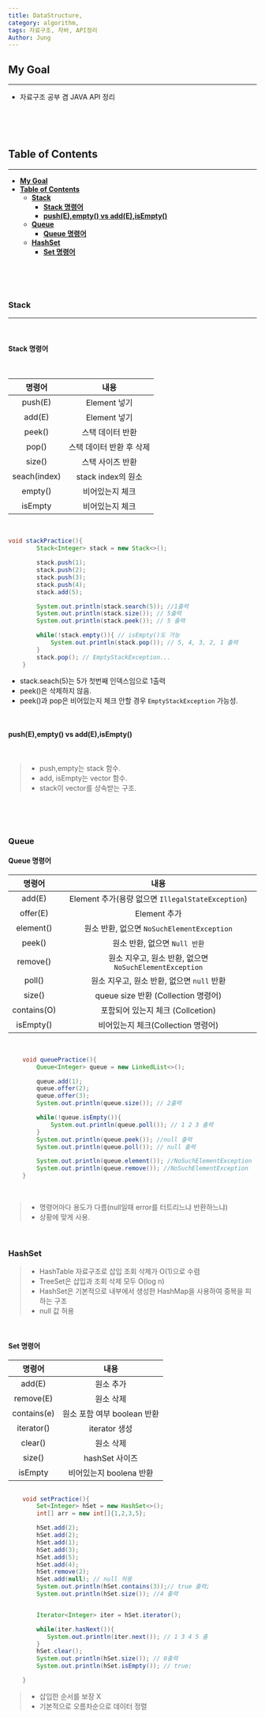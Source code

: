 ```yaml
---
title: DataStructure,
category: algorithm,
tags: 자료구조, 자바, API정리
Author: Jung
---
```


## **My Goal**

---

- 자료구조 공부 겸 JAVA API 정리

</br>
</br>
</br>

## **Table of Contents**

---

- [**My Goal**](#my-goal)
- [**Table of Contents**](#table-of-contents)
  - [**Stack**](#stack)
    - [**Stack 명령어**](#stack-명령어)
    - [**push(E),empty() vs add(E),isEmpty()**](#pusheempty-vs-addeisempty)
  - [**Queue**](#queue)
    - [**Queue 명령어**](#queue-명령어)
  - [**HashSet**](#hashset)
    - [**Set 명령어**](#set-명령어)

</br>
</br>
</br>

### **Stack**

---

</br>

#### **Stack 명령어**

</br>

|    명령어    |           내용           |
| :----------: | :----------------------: |
|   push(E)    |       Element 넣기       |
|    add(E)    |       Element 넣기       |
|    peek()    |     스택 데이터 반환     |
|    pop()     | 스택 데이터 반환 후 삭제 |
|    size()    |     스택 사이즈 반환     |
| seach(index) |    stack index의 원소    |
|   empty()    |     비어있는지 체크      |
|   isEmpty    |     비어있는지 체크      |

</br>

```java
void stackPractice(){
        Stack<Integer> stack = new Stack<>();

        stack.push(1);
        stack.push(2);
        stack.push(3);
        stack.push(4);
        stack.add(5);

        System.out.println(stack.search(5)); //1출력
        System.out.println(stack.size()); // 5출력
        System.out.println(stack.peek()); // 5 출력

        while(!stack.empty()){ // isEmpty()도 가능
            System.out.println(stack.pop()); // 5, 4, 3, 2, 1 출력
        }
        stack.pop(); // EmptyStackException...
    }
```

- stack.seach(5)는 5가 첫번째 인덱스임으로 1출력
- peek()은 삭제하지 않음.
- peek()과 pop은 비어있는지 체크 안할 경우 `EmptyStackException` 가능성.

</br>

#### **push(E),empty() vs add(E),isEmpty()**

</br>

> - push,empty는 stack 함수.
> - add, isEmpty는 vector 함수.
> - stack이 vector를 상속받는 구조.

</br>
</br>
</br>

### **Queue**

#### **Queue 명령어**

|   명령어    |                          내용                           |
| :---------: | :-----------------------------------------------------: |
|   add(E)    |    Element 추가(용량 없으면 `IllegalStateException`)    |
|  offer(E)   |                      Element 추가                       |
|  element()  |       원소 반환, 없으면 `NoSuchElementException`        |
|   peek()    |              원소 반환, 없으면 `Null 반환`              |
|  remove()   | 원소 지우고, 원소 반환, 없으면 `NoSuchElementException` |
|   poll()    |       원소 지우고, 원소 반환, 없으면 `null` 반환        |
|   size()    |           queue size 반환 (Collection 명령어)           |
| contains(O) |            포함되어 있는지 체크 (Collcetion)            |
|  isEmpty()  |           비어있는지 체크(Collection 명령어)            |

</br>

```java
    void queuePractice(){
        Queue<Integer> queue = new LinkedList<>();

        queue.add(1);
        queue.offer(2);
        queue.offer(3);
        System.out.println(queue.size()); // 2출력

        while(!queue.isEmpty()){
            System.out.println(queue.poll()); // 1 2 3 출력
        }
        System.out.println(queue.peek()); //null 출력
        System.out.println(queue.poll()); // null 출력

        System.out.println(queue.element()); //NoSuchElementException
        System.out.println(queue.remove()); //NoSuchElementException
    }

```

</br>

> - 명령어마다 용도가 다름(null일때 error를 터트리느냐 반환하느냐)
> - 상황에 맞게 사용.

</br>

### **HashSet**

> - HashTable 자료구조로 삽입 조회 삭제가 O(1)으로 수렴
> - TreeSet은 삽입과 조회 삭제 모두 O(log n)
> - HashSet은 기본적으로 내부에서 생성한 HashMap을 사용하여 중복을 피하는 구조
> - null 값 허용

</br>

#### **Set 명령어**

|   명령어    |            내용             |
| :---------: | :-------------------------: |
|   add(E)    |          원소 추가          |
|  remove(E)  |          원소 삭제          |
| contains(e) | 원소 포함 여부 boolean 반환 |
| iterator()  |        iterator 생성        |
|   clear()   |          원소 삭제          |
|   size()    |       hashSet 사이즈        |
|   isEmpty   |   비어있는지 boolena 반환   |

```java

    void setPractice(){
        Set<Integer> hSet = new HashSet<>();
        int[] arr = new int[]{1,2,3,5};

        hSet.add(2);
        hSet.add(2);
        hSet.add(1);
        hSet.add(3);
        hSet.add(5);
        hSet.add(4);
        hSet.remove(2);
        hSet.add(null); // null 허용
        System.out.println(hSet.contains(3));// true 출력;
        System.out.println(hSet.size()); //4 출력


        Iterator<Integer> iter = hSet.iterator();

        while(iter.hasNext()){
           System.out.println(iter.next()); // 1 3 4 5 출
        }
        hSet.clear();
        System.out.println(hSet.size()); // 0출력
        System.out.println(hSet.isEmpty()); // true;

    }
```

> - 삽입한 순서를 보장 X
> - 기본적으로 오름차순으로 데이터 정렬
